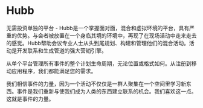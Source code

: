 # 

# Hubb

无需投资单独的平台 - Hubb是一个掌握面对面，混合和虚拟环境的平台，具有严重的优势。与会者被放置在一个身临其境的环境中，再现了在现场活动中走来走去的感觉。Hubb帮助会议专业人士从头到尾规划、构建和管理他们的混合活动。活动是开发联系和生成管道的强大营销引擎。

从单个平台管理所有事件的整个计划生命周期，无论位置或格式如何。从注册到移动应用程序，我们都能满足您的需求。

我们相信事件的力量，因为一个活动不仅仅是一群人聚集在一个空间里学习新东西。事件是我们重新与使我们成为人类的东西建立联系的机会。我们喜欢这一点。这就是事件的力量。

